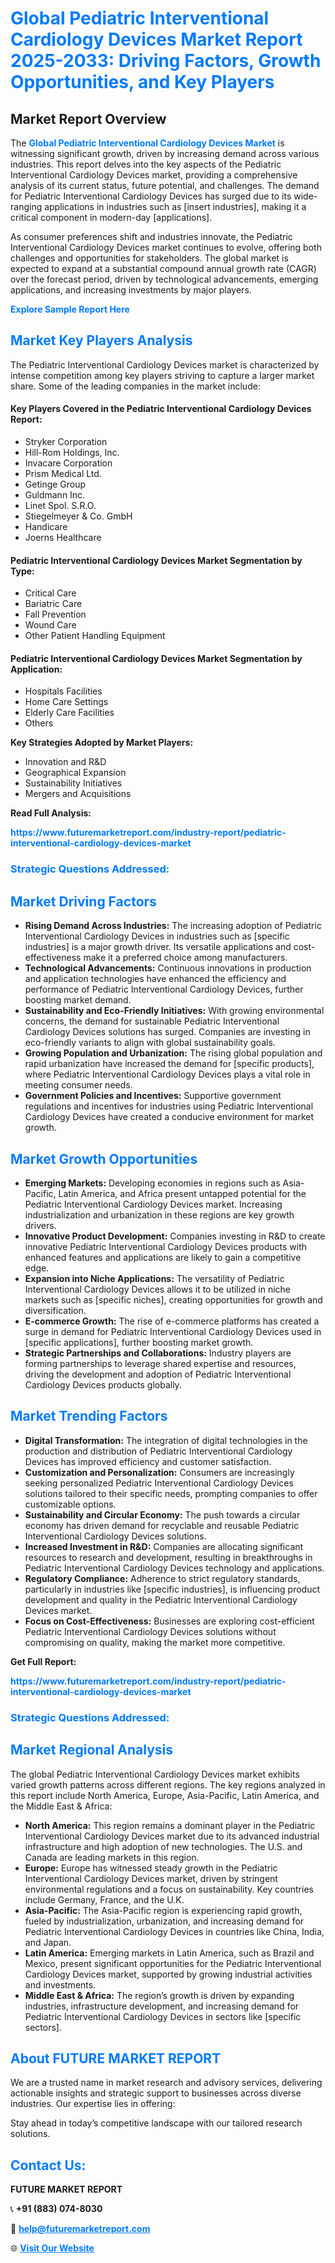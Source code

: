 <h1 style="color: #007BFF;">Global Pediatric Interventional Cardiology Devices Market Report 2025-2033: Driving Factors, Growth Opportunities, and Key Players</h1>

<section id="overview">
<h2>Market Report Overview</h2>
<p>The <a href="https://www.futuremarketreport.com/industry-report/pediatric-interventional-cardiology-devices-market" style="color: #007BFF; text-decoration: none;"><strong>Global Pediatric Interventional Cardiology Devices Market</strong></a> is witnessing significant growth, driven by increasing demand across various industries. This report delves into the key aspects of the Pediatric Interventional Cardiology Devices market, providing a comprehensive analysis of its current status, future potential, and challenges. The demand for Pediatric Interventional Cardiology Devices has surged due to its wide-ranging applications in industries such as [insert industries], making it a critical component in modern-day [applications].</p>
<p>As consumer preferences shift and industries innovate, the Pediatric Interventional Cardiology Devices market continues to evolve, offering both challenges and opportunities for stakeholders. The global market is expected to expand at a substantial compound annual growth rate (CAGR) over the forecast period, driven by technological advancements, emerging applications, and increasing investments by major players.</p>
</section>

<section id="overview">
<p><a href="https://www.futuremarketreport.com/request-sample/reportId=36949" style="color: #007BFF; text-decoration: none;"><strong>Explore Sample Report Here</strong></a></p>
</section>

<section id="key-players">
<h2 style="color: #007BFF;">Market Key Players Analysis</h2>
<p>The Pediatric Interventional Cardiology Devices market is characterized by intense competition among key players striving to capture a larger market share. Some of the leading companies in the market include:</p>
<h4>Key Players Covered in the Pediatric Interventional Cardiology Devices Report:</h4>
<ul><li>Stryker Corporation</li><li>Hill-Rom Holdings, Inc.</li><li>Invacare Corporation</li><li>Prism Medical Ltd.</li><li>Getinge Group</li><li>Guldmann Inc.</li><li>Linet Spol. S.R.O.</li><li>Stiegelmeyer &amp; Co. GmbH</li><li>Handicare</li><li>Joerns Healthcare</li></ul>
<h4>Pediatric Interventional Cardiology Devices Market Segmentation by Type:</h4>
<ul><li>Critical Care</li><li>Bariatric Care</li><li>Fall Prevention</li><li>Wound Care</li><li>Other Patient Handling Equipment</li></ul>

<h4>Pediatric Interventional Cardiology Devices Market Segmentation by Application:</h4>
<ul><li>Hospitals Facilities</li><li>Home Care Settings</li><li>Elderly Care Facilities</li><li>Others</li></ul>
<p><strong>Key Strategies Adopted by Market Players:</strong></p>
<ul>
<li>Innovation and R&D</li>
<li>Geographical Expansion</li>
<li>Sustainability Initiatives</li>
<li>Mergers and Acquisitions</li>
</ul>
</section>

<section>
<p><strong>Read Full Analysis: </strong></p><a href="https://www.futuremarketreport.com/industry-report/pediatric-interventional-cardiology-devices-market" style="color: #007BFF; text-decoration: none;"><strong>https://www.futuremarketreport.com/industry-report/pediatric-interventional-cardiology-devices-market</strong></a>
<h3 style="color: #007BFF;">Strategic Questions Addressed:</h3>
</section>

<section id="driving-factors">
<h2 style="color: #007BFF;">Market Driving Factors</h2>
<ul>
<li><strong>Rising Demand Across Industries:</strong> The increasing adoption of Pediatric Interventional Cardiology Devices in industries such as [specific industries] is a major growth driver. Its versatile applications and cost-effectiveness make it a preferred choice among manufacturers.</li>
<li><strong>Technological Advancements:</strong> Continuous innovations in production and application technologies have enhanced the efficiency and performance of Pediatric Interventional Cardiology Devices, further boosting market demand.</li>
<li><strong>Sustainability and Eco-Friendly Initiatives:</strong> With growing environmental concerns, the demand for sustainable Pediatric Interventional Cardiology Devices solutions has surged. Companies are investing in eco-friendly variants to align with global sustainability goals.</li>
<li><strong>Growing Population and Urbanization:</strong> The rising global population and rapid urbanization have increased the demand for [specific products], where Pediatric Interventional Cardiology Devices plays a vital role in meeting consumer needs.</li>
<li><strong>Government Policies and Incentives:</strong> Supportive government regulations and incentives for industries using Pediatric Interventional Cardiology Devices have created a conducive environment for market growth.</li>
</ul>
</section>

<section id="growth-opportunities">
<h2 style="color: #007BFF;">Market Growth Opportunities</h2>
<ul>
<li><strong>Emerging Markets:</strong> Developing economies in regions such as Asia-Pacific, Latin America, and Africa present untapped potential for the Pediatric Interventional Cardiology Devices market. Increasing industrialization and urbanization in these regions are key growth drivers.</li>
<li><strong>Innovative Product Development:</strong> Companies investing in R&D to create innovative Pediatric Interventional Cardiology Devices products with enhanced features and applications are likely to gain a competitive edge.</li>
<li><strong>Expansion into Niche Applications:</strong> The versatility of Pediatric Interventional Cardiology Devices allows it to be utilized in niche markets such as [specific niches], creating opportunities for growth and diversification.</li>
<li><strong>E-commerce Growth:</strong> The rise of e-commerce platforms has created a surge in demand for Pediatric Interventional Cardiology Devices used in [specific applications], further boosting market growth.</li>
<li><strong>Strategic Partnerships and Collaborations:</strong> Industry players are forming partnerships to leverage shared expertise and resources, driving the development and adoption of Pediatric Interventional Cardiology Devices products globally.</li>
</ul>
</section>

<section id="trending-factors">
<h2 style="color: #007BFF;">Market Trending Factors</h2>
<ul>
<li><strong>Digital Transformation:</strong> The integration of digital technologies in the production and distribution of Pediatric Interventional Cardiology Devices has improved efficiency and customer satisfaction.</li>
<li><strong>Customization and Personalization:</strong> Consumers are increasingly seeking personalized Pediatric Interventional Cardiology Devices solutions tailored to their specific needs, prompting companies to offer customizable options.</li>
<li><strong>Sustainability and Circular Economy:</strong> The push towards a circular economy has driven demand for recyclable and reusable Pediatric Interventional Cardiology Devices solutions.</li>
<li><strong>Increased Investment in R&D:</strong> Companies are allocating significant resources to research and development, resulting in breakthroughs in Pediatric Interventional Cardiology Devices technology and applications.</li>
<li><strong>Regulatory Compliance:</strong> Adherence to strict regulatory standards, particularly in industries like [specific industries], is influencing product development and quality in the Pediatric Interventional Cardiology Devices market.</li>
<li><strong>Focus on Cost-Effectiveness:</strong> Businesses are exploring cost-efficient Pediatric Interventional Cardiology Devices solutions without compromising on quality, making the market more competitive.</li>
</ul>
</section>

<section>
<p><strong>Get Full Report: </strong></p><a href="https://www.futuremarketreport.com/industry-report/pediatric-interventional-cardiology-devices-market" style="color: #007BFF; text-decoration: none;"><strong>https://www.futuremarketreport.com/industry-report/pediatric-interventional-cardiology-devices-market</strong></a>
<h3 style="color: #007BFF;">Strategic Questions Addressed:</h3>
</section>


<section id="regional-analysis">
<h2 style="color: #007BFF;">Market Regional Analysis</h2>
<p>The global Pediatric Interventional Cardiology Devices market exhibits varied growth patterns across different regions. The key regions analyzed in this report include North America, Europe, Asia-Pacific, Latin America, and the Middle East & Africa:</p>
<ul>
<li><strong>North America:</strong> This region remains a dominant player in the Pediatric Interventional Cardiology Devices market due to its advanced industrial infrastructure and high adoption of new technologies. The U.S. and Canada are leading markets in this region.</li>
<li><strong>Europe:</strong> Europe has witnessed steady growth in the Pediatric Interventional Cardiology Devices market, driven by stringent environmental regulations and a focus on sustainability. Key countries include Germany, France, and the U.K.</li>
<li><strong>Asia-Pacific:</strong> The Asia-Pacific region is experiencing rapid growth, fueled by industrialization, urbanization, and increasing demand for Pediatric Interventional Cardiology Devices in countries like China, India, and Japan.</li>
<li><strong>Latin America:</strong> Emerging markets in Latin America, such as Brazil and Mexico, present significant opportunities for the Pediatric Interventional Cardiology Devices market, supported by growing industrial activities and investments.</li>
<li><strong>Middle East & Africa:</strong> The region’s growth is driven by expanding industries, infrastructure development, and increasing demand for Pediatric Interventional Cardiology Devices in sectors like [specific sectors].</li>
</ul>
</section>

<footer>
<h2 style="color: #007BFF;">About FUTURE MARKET REPORT</h2>
<p>We are a trusted name in market research and advisory services, delivering actionable insights and strategic support to businesses across diverse industries. Our expertise lies in offering:</p>

<p>Stay ahead in today’s competitive landscape with our tailored research solutions.</p>

<h2 style="color: #007BFF;">Contact Us:</h2>
<p><strong>FUTURE MARKET REPORT</strong></p>
<p>📞 <strong>+91 (883) 074-8030</strong></p>
<p>📧 <strong><a href="mailto:help@futuremarketreport.com" style="color: #007BFF;">help@futuremarketreport.com</a></strong></p>
<p>🌐 <strong><a href="https://www.futuremarketreport.com/" style="color: #007BFF;">Visit Our Website</a></strong></p>
</footer>